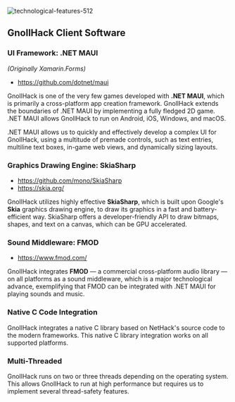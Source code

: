 ![technological-features-512](https://github.com/user-attachments/assets/f88e109a-571a-47c0-96df-5444046fde79)

## GnollHack Client Software

### UI Framework: .NET MAUI

_(Originally Xamarin.Forms)_

- https://github.com/dotnet/maui

GnollHack is one of the very few games developed with **.NET MAUI**, which is primarily a cross-platform app creation framework. GnollHack extends the boundaries of .NET MAUI by implementing a fully fledged 2D game. .NET MAUI allows GnollHack to run on Android, iOS, Windows, and macOS.

.NET MAUI allows us to quickly and effectively develop a complex UI for GnollHack, using a multitude of premade controls, such as text entries, multiline text boxes, in-game web views, and dynamically sizing layouts.

### Graphics Drawing Engine: SkiaSharp

- https://github.com/mono/SkiaSharp
- https://skia.org/

GnollHack utilizes highly effective **SkiaSharp**, which is built upon Google's **Skia** graphics drawing engine, to draw its graphics in a fast and battery-efficient way. SkiaSharp offers a developer-friendly API to draw bitmaps, shapes, and text on a canvas, which can be GPU accelerated.

### Sound Middleware: FMOD

- https://www.fmod.com/

GnollHack integrates **FMOD** — a commercial cross-platform audio library — on all platforms as a sound middleware, which is a major technological advance, exemplifying that FMOD can be integrated with .NET MAUI for playing sounds and music.

### Native C Code Integration

GnollHack integrates a native C library based on NetHack's source code to the modern frameworks. This native C library integration works on all supported platforms.

### Multi-Threaded

GnollHack runs on two or three threads depending on the operating system. This allows GnollHack to run at high performance but requires us to implement several thread-safety features.